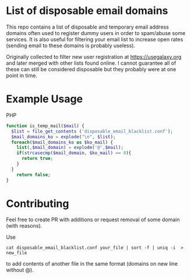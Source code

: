List of disposable email domains
========================

This repo contains a list of disposable and temporary email address domains often used to register dummy users in order to spam/abuse some services. It is also useful for filtering your email list to increase open rates (sending email to these domains is probably useless).

Originally collected to filter new user registration at https://usegalaxy.org and later merged with other lists found online. I cannot guarantee all of these can still be considered disposable but they probably were at one point in time.

Example Usage
=============
PHP
```php
function is_temp_mail($mail) {
  $list = file_get_contents ('disposable_email_blacklist.conf');
  $mail_domains_ko = explode("\n", $list);
  foreach($mail_domains_ko as $ko_mail) {
    list(,$mail_domain) = explode('@',$mail);
    if(strcasecmp($mail_domain, $ko_mail) == 0){
      return true;
    }
  }
    return false;
}
```

Contributing
============
Feel free to create PR with additions or request removal of some domain (with reasons).

Use 

`cat disposable_email_blacklist.conf your_file | sort -f | uniq -i  > new_file`

to add contents of another file in the same format (domains on new line without @).
